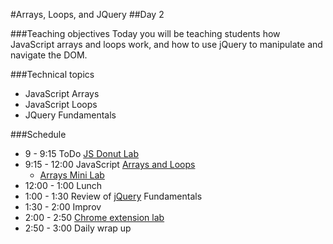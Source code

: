 #Arrays, Loops, and JQuery
##Day 2 

###Teaching objectives
Today you will be teaching students how JavaScript arrays and loops work, and how to use jQuery to manipulate and navigate the DOM.

###Technical topics
+ JavaScript Arrays
+ JavaScript Loops
+ JQuery Fundamentals

###Schedule
+ 9 - 9:15 ToDo [JS Donut Lab](https://learn.co/admin/lessons/5249)
+ 9:15 - 12:00 JavaScript [Arrays and Loops](https://learn.co/admin/lessons/5190)
  + [Arrays Mini Lab](https://learn.co/admin/lessons/5206)
+ 12:00 - 1:00 Lunch
+ 1:00 - 1:30 Review of [jQuery](https://learn.co/admin/lessons/5190) Fundamentals
+ 1:30 - 2:00 Improv
+ 2:00 - 2:50 [Chrome extension lab](https://learn.co/admin/lessons/5235)
+ 2:50 - 3:00 Daily wrap up
